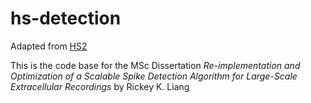 # hs-detection

Adapted from [HS2](https://github.com/mhhennig/HS2)

This is the code base for the MSc Dissertation *Re-implementation and Optimization of a Scalable Spike Detection Algorithm for Large-Scale Extracellular Recordings* by Rickey K. Liang
